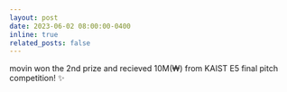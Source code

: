 ```yaml
---
layout: post
date: 2023-06-02 08:00:00-0400
inline: true
related_posts: false
---
```


movin won the 2nd prize and recieved 10M(₩) from KAIST E5 final pitch competition! :sparkles:
